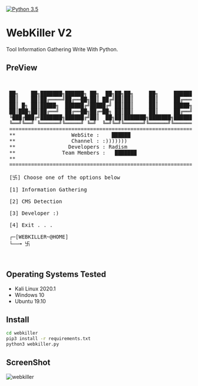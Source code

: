 [![Python 3.5](https://img.shields.io/badge/Python-3.5-yellow.svg)](http://www.python.org/download/)

# WebKiller V2

Tool Information Gathering Write With Python.

## PreView

<pre>

    
 ██╗    ██╗███████╗██████╗ ██╗  ██╗██╗██╗     ██╗     ███████╗██████╗ 
 ██║    ██║██╔════╝██╔══██╗██║ ██╔╝██║██║     ██║     ██╔════╝██╔══██╗
 ██║ █╗ ██║█████╗  ██████╔╝█████╔╝ ██║██║     ██║     █████╗  ██████╔╝
 ██║███╗██║██╔══╝  ██╔══██╗██╔═██╗ ██║██║     ██║     ██╔══╝  ██╔══██╗
 ╚███╔███╔╝███████╗██████╔╝██║  ██╗██║███████╗███████╗███████╗██║  ██║
 ╚══╝╚══╝ ╚══════╝╚═════╝ ╚═╝  ╚═╝╚═╝╚══════╝╚══════╝╚══════╝╚═╝  ╚═╝
 ====================================================================
 **                  WebSite :    ██████                           **
 **                  Channel : :)))))))                            **
 **                 Developers : Radism                            **
 **               Team Members :   ███████                         **
 **                                                                **
 ====================================================================          
          
 [卐] Choose one of the options below 

 [1] Information Gathering

 [2] CMS Detection

 [3] Developer :)

 [4] Exit . . .

 ┌─[WEBKILLER~@HOME]
 └──╼ 卐 


</pre>

## Operating Systems Tested

- Kali Linux 2020.1
- Windows 10
- Ubuntu 19.10

## Install

```bash
cd webkiller
pip3 install -r requirements.txt
python3 webkiller.py
```

## ScreenShot

![webkiller](http://uupload.ir/files/otmb_webkiller.jpg)
